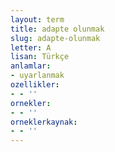 ```yaml
---
layout: term
title: adapte olunmak
slug: adapte-olunmak
letter: A
lisan: Türkçe
anlamlar:
- uyarlanmak
ozellikler:
- - ''
ornekler:
- - ''
orneklerkaynak:
- - ''
---
```

